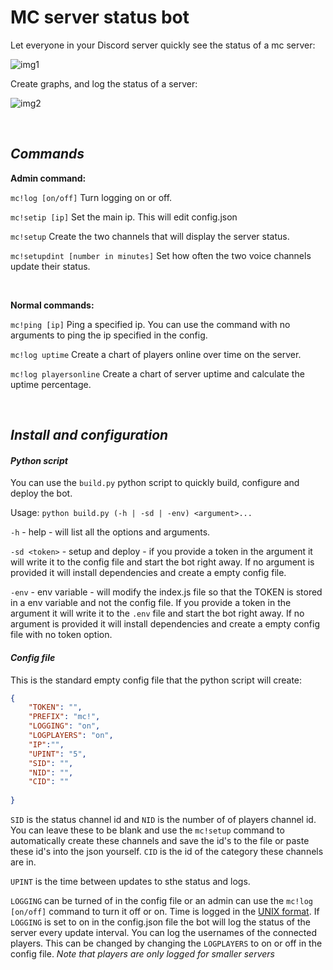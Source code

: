 # MC server status bot

Let everyone in your Discord server quickly see the status of a mc server:

![img1](https://i.ibb.co/kQ05Pjx/example1.png)

Create graphs, and log the status of a server:

![img2](https://i.ibb.co/grR1NY9/chartex.png)

<br>

## *Commands*
**Admin command:**

`mc!log [on/off]` Turn logging on or off. 

`mc!setip [ip]` Set the main ip. This will edit config.json

`mc!setup` Create the two channels that will display the server status.

`mc!setupdint [number in minutes]` Set how often the two voice channels update their status.

<br>

**Normal commands:**

`mc!ping [ip]` Ping a specified ip. You can use the command with no arguments to ping the ip specified in the config.

`mc!log uptime` Create a chart of players online over time on the server.

`mc!log playersonline` Create a chart of server uptime and calculate the uptime percentage.

<br>

## *Install and configuration*
#### *Python script*
You can use the `build.py` python script to quickly build, configure and deploy the bot.

Usage: `python build.py (-h | -sd | -env) <argument>...`

`-h` - help - will list all the options and arguments.

`-sd <token>`  - setup and deploy - if you provide a token in the argument it will write it to the config file and start the bot right away. If no argument is provided it will install dependencies and create a empty config file.

`-env` - env variable - will modify the index.js file so that the TOKEN is stored in a env variable and not the config file. If you provide a token in the argument it will write it to the `.env` file and start the bot right away. If no argument is provided it will install dependencies and create a empty config file with no token option.

#### *Config file*
This is the standard empty config file that the python script will create:
```json
{
    "TOKEN": "",
    "PREFIX": "mc!",
    "LOGGING": "on",
    "LOGPLAYERS": "on",
    "IP":"",
    "UPINT": "5",
    "SID": "",
    "NID": "",
    "CID": ""
   
}
```
`SID` is the status channel id and `NID` is the number of of players channel id. You can leave these to be blank and use the `mc!setup` command to automatically create these channels and save the id's to the file or paste these id's into the json yourself. `CID` is the id of the category these channels are in.

`UPINT` is the time between updates to sthe status and logs.

`LOGGING` can be turned of in the config file or an admin can use the `mc!log [on/off]` command to turn it off or on. Time is logged in the [UNIX format](https://en.wikipedia.org/wiki/Unix_time). If `LOGGING` is set to on in the config.json file the bot will log the status of the server every update interval. You can log the usernames of the connected players. This can be changed by changing the `LOGPLAYERS` to on or off in the config file. *Note that players are only logged for smaller servers*